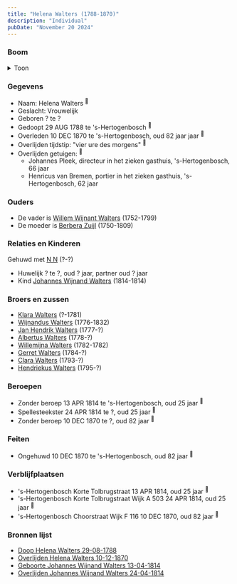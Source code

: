 ```yaml
---
title: "Helena Walters (1788-1870)"
description: "Individual"
pubDate: "November 20 2024"
---
```


### Boom
<details><summary>Toon</summary>

![test](https://www.plantuml.com/plantuml/svg/ZPHDR-8m48Rl_XMZzj0JaXEJyY44XHQsM-rMrMehf5wGaqo9YsCZswX25VzzNU804gisjsWyC-ypxunoOnqtRbDAObT2hRdX9QGyMosDtgZyLajjm1ckh7z2vKWXSeHCc4nYzOtbscsXn395OwkGTMXGk-qQoKdNJ79huOC0m4IR7CtVGcGhXTOE1YKNQZW4HdQ4NC7JNigIgk9YBgJ44kRYJN7bOCwbxsylW5luIMaKKu3BAPibiudl_l4gKEOx6FHJdcuNgNPEOdy8FHW__u2eayGmEacogusK2wxoHMQqjQdsF3xx6kwcjpwxr_FPknfaWiOFoU5b8zxaKJ_o-hF9b4tP5_fH0W_Flpu1Q1E017wF_q3KfJsuigrxD4ulKQNQPiMHPz1_npmNQhadhkRh97km6QMqpU1IYcNXjYYbVlTmEn8CQxL21WaJ70EXqWVsJupKQlSeKV5p-naSzlUz3N6zXswtYGqHhHRHxT3_-L2ZFSBZWIT9cfp3g8dww7JvfsQF3XxxSphpE1Gyw88htoWSRdxcND9kGXen63zzdaBKFhVWsn7YzXVLuHnOlVqa9i71Oo0CsGh4XDoWoltluXy0)
</details>

### Gegevens
- Naam: Helena Walters <sup><a href="../s00166/" style="text-decoration:none" title="Doop Helena Walters 29-08-1788">:link:</a></sup>
- Geslacht: Vrouwelijk
- Geboren ? te ? 
- Gedoopt 29 AUG 1788 te 's-Hertogenbosch <sup><a href="../s00166/" style="text-decoration:none" title="Doop Helena Walters 29-08-1788">:link:</a></sup>
- Overleden 10 DEC 1870 te 's-Hertogenbosch, oud 82 jaar jaar <sup><a href="../s00177/" style="text-decoration:none" title="Overlijden Helena Walters 10-12-1870">:link:</a></sup>
- Overlijden tijdstip: "vier ure des morgens" <sup><a href="../s00177/" style="text-decoration:none" title="Overlijden Helena Walters 10-12-1870">:link:</a></sup>
- Overlijden getuigen: <sup><a href="../s00177/" style="text-decoration:none" title="Overlijden Helena Walters 10-12-1870">:link:</a></sup>
  - Johannes Pleek, directeur in het zieken gasthuis, \'s-Hertogenbosch, 66 jaar
  - Henricus van Bremen, portier in het zieken gasthuis, \'s-Hertogenbosch, 62 jaar

### Ouders
- De vader is [Willem Wijnant Walters](../i00120/) (1752-1799)
- De moeder is [Berbera Zuijl](../i00121/) (1750-1809)

### Relaties en Kinderen

Gehuwd met [N N](../i00155/) (?-?) 
- Huwelijk ? te ?, oud ? jaar, partner oud ? jaar 
- Kind [Johannes Wijnand Walters](../i00154/) (1814-1814)

### Broers en zussen
- [Klara Walters](../i00157/) (?-1781)
- [Wijnandus Walters](../i00101/) (1776-1832)
- [Jan Hendrik Walters](../i00160/) (1777-?)
- [Albertus Walters](../i00134/) (1778-?)
- [Willemijna Walters](../i00153/) (1782-1782)
- [Gerret Walters](../i00122/) (1784-?)
- [Clara Walters](../i00135/) (1793-?)
- [Hendriekus Walters](../i00124/) (1795-?)

### Beroepen
- Zonder beroep 13 APR 1814 te 's-Hertogenbosch, oud 25 jaar <sup><a href="../s00246/" style="text-decoration:none" title="Geboorte Johannes Wijnand Walters 13-04-1814">:link:</a></sup>
- Spellesteekster 24 APR 1814 te ?, oud 25 jaar <sup><a href="../s00247/" style="text-decoration:none" title="Overlijden Johannes Wijnand Walters 24-04-1814">:link:</a></sup>
- Zonder beroep 10 DEC 1870 te ?, oud 82 jaar <sup><a href="../s00177/" style="text-decoration:none" title="Overlijden Helena Walters 10-12-1870">:link:</a></sup>

### Feiten
- Ongehuwd 10 DEC 1870 te 's-Hertogenbosch, oud 82 jaar <sup><a href="../s00177/" style="text-decoration:none" title="Overlijden Helena Walters 10-12-1870">:link:</a></sup>

### Verblijfplaatsen
- 's-Hertogenbosch Korte Tolbrugstraat 13 APR 1814, oud 25 jaar  <sup><a href="../s00246/" style="text-decoration:none" title="Geboorte Johannes Wijnand Walters 13-04-1814">:link:</a></sup>
- 's-Hertogenbosch Korte Tolbrugstraat Wijk A 503 24 APR 1814, oud 25 jaar  <sup><a href="../s00247/" style="text-decoration:none" title="Overlijden Johannes Wijnand Walters 24-04-1814">:link:</a></sup>
- 's-Hertogenbosch Choorstraat Wijk F 116 10 DEC 1870, oud 82 jaar  <sup><a href="../s00177/" style="text-decoration:none" title="Overlijden Helena Walters 10-12-1870">:link:</a></sup>

### Bronnen lijst
- [Doop Helena Walters 29-08-1788](../s00166/)
- [Overlijden Helena Walters 10-12-1870](../s00177/)
- [Geboorte Johannes Wijnand Walters 13-04-1814](../s00246/)
- [Overlijden Johannes Wijnand Walters 24-04-1814](../s00247/)